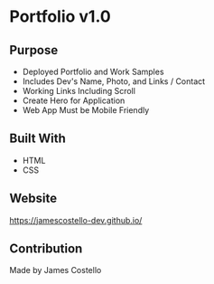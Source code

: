 # Portfolio v1.0

## Purpose
* Deployed Portfolio and Work Samples
* Includes Dev's Name, Photo, and Links / Contact
* Working Links Including Scroll
* Create Hero for Application
* Web App Must be Mobile Friendly 

## Built With
* HTML
* CSS

## Website
https://jamescostello-dev.github.io/

## Contribution
Made by James Costello
